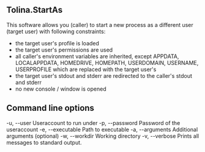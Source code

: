 ## Tolina.StartAs
This software allows you (caller) to start a new process as a different user (target user) with following constraints:
- the target user's profile is loaded
- the target user's permissions are used
- all caller's environment variables are inherited, except APPDATA, LOCALAPPDATA, HOMEDRIVE, HOMEPATH, USERDOMAIN, USERNAME, USERPROFILE which are replaced with the target user's
- the target user's stdout and stderr are redirected to the caller's stdout and stderr
- no new console / window is opened

## Command line options
-u, --user       Useraccount to run under
-p, --password   Password of the useraccount
-e, --executable Path to executable
-a, --arguments  Additional arguments (optional)
-w, --workdir    Working directory
-v, --verbose    Prints all messages to standard output.

